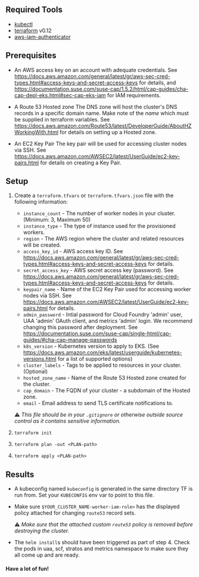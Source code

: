 ## Required Tools

* [kubectl](https://kubernetes.io/docs/tasks/tools/install-kubectl/)
* [terraform](https://www.terraform.io/) v0.12
* [aws-iam-authenticator](https://docs.aws.amazon.com/eks/latest/userguide/install-aws-iam-authenticator.html)

## Prerequisites

* An AWS access key on an account with adequate credentials.
  See https://docs.aws.amazon.com/general/latest/gr/aws-sec-cred-types.html#access-keys-and-secret-access-keys for details, and https://documentation.suse.com/suse-cap/1.5.2/html/cap-guides/cha-cap-depl-eks.html#sec-cap-eks-iam for IAM requirements.

* A Route 53 Hosted zone
  The DNS zone will host the cluster's DNS records in a specific domain name. Make note of the _name_ which must be supplied in terraform variables. See https://docs.aws.amazon.com/Route53/latest/DeveloperGuide/AboutHZWorkingWith.html for details on setting up a Hosted zone.

* An EC2 Key Pair
  The key pair will be used for accessing cluster nodes via SSH. See https://docs.aws.amazon.com/AWSEC2/latest/UserGuide/ec2-key-pairs.html for details on creating a Key Pair.

## Setup

1. Create a `terraform.tfvars` or `terraform.tfvars.json` file with the following information:
    - `instance_count` - The number of worker nodes in your cluster. (Minimum: 3, Maximum 50)
    - `instance_type` - The type of instance used for the provisioned workers.
    - `region` - The AWS region where the cluster and related resources will be created.
    - `access_key_id` - AWS access key ID. See https://docs.aws.amazon.com/general/latest/gr/aws-sec-cred-types.html#access-keys-and-secret-access-keys for details.
    - `secret_access_key` - AWS secret access key (password). See https://docs.aws.amazon.com/general/latest/gr/aws-sec-cred-types.html#access-keys-and-secret-access-keys for details.
    - `keypair_name` - Name of the EC2 Key Pair used for accessing worker nodes via SSH. See https://docs.aws.amazon.com/AWSEC2/latest/UserGuide/ec2-key-pairs.html for details.
    - `admin_password` - Intial password for Cloud Foundry 'admin' user, UAA 'admin' OAuth client, and metrics 'admin' login. We recommend changing this password after deployment. See https://documentation.suse.com/suse-cap/single-html/cap-guides/#cha-cap-manage-passwords
    - `k8s_version` - Kubernetes version to apply to EKS. (See https://docs.aws.amazon.com/eks/latest/userguide/kubernetes-versions.html for a list of supported options)
    - `cluster_labels` - Tags to be applied to resources in your cluster. (Optional)
    - `hosted_zone_name` - Name of the Route 53 Hosted zone created for the cluster.
    - `cap_domain` - The FQDN of your cluster - a subdomain of the Hosted zone.
    - `email` - Email address to send TLS certificate notifications to.

    **⚠** _This file should be in your `.gitignore` or otherwise outside source control as it contains sensitive information._

2. `terraform init`

3. `terraform plan -out <PLAN-path>`

4. `terraform apply <PLAN-path>`

## Results

* A kubeconfig named `kubeconfig` is generated in the same directory TF is run from. Set your `KUBECONFIG` env var to point to this file.

* Make sure `$YOUR_CLUSTER_NAME-worker-iam-role>` has the displayed policy attached for changing `route53` record sets.

    **⚠** _Make sure that the attached custom `route53` policy is removed before destroying the cluster._

* The `helm install`s should have been triggered as part of step 4. Check the pods in uaa, scf, stratos and metrics namespace to make sure they all come up and are ready.

#### Have a lot of fun!
